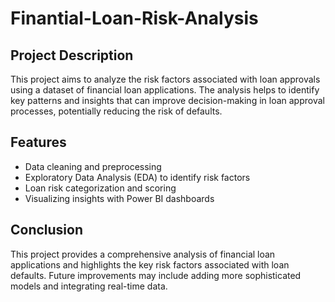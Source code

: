 # Finantial-Loan-Risk-Analysis

## Project Description
This project aims to analyze the risk factors associated with loan approvals using a dataset of financial loan applications. The analysis helps to identify key patterns and insights that can improve decision-making in loan approval processes, potentially reducing the risk of defaults.

## Features
- Data cleaning and preprocessing
- Exploratory Data Analysis (EDA) to identify risk factors
- Loan risk categorization and scoring
- Visualizing insights with Power BI dashboards

## Conclusion
This project provides a comprehensive analysis of financial loan applications and highlights the key risk factors associated with loan defaults. Future improvements may include adding more sophisticated models and integrating real-time data.
